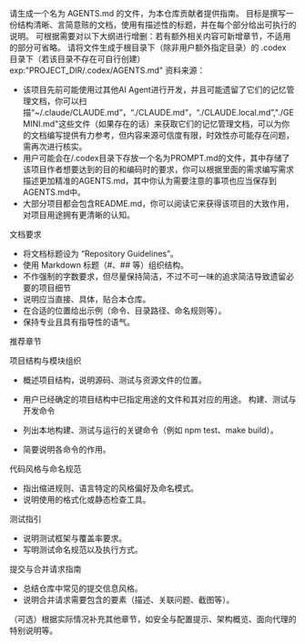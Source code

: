 请生成一个名为 AGENTS.md 的文件，为本仓库贡献者提供指南。
目标是撰写一份结构清晰、言简意赅的文档，使用有描述性的标题，并在每个部分给出可执行的说明。
可根据需要对以下大纲进行增删：若有额外相关内容可新增章节，不适用的部分可省略。
请将文件生成于根目录下（除非用户额外指定目录）的 .codex 目录下（若该目录不存在可自行创建）exp:"PROJECT_DIR/.codex/AGENTS.md"
资料来源：
- 该项目先前可能使用过其他AI Agent进行开发，并且可能遗留了它们的记忆管理文档，你可以扫描“~/.claude/CLAUDE.md”，“./CLAUDE.md”，“./CLAUDE.local.md”,"./GEMINI.md"这些文件（如果存在的话）来获取它们的记忆管理文档，可以为你的文档编写提供有力参考，但内容来源可信度有限，时效性亦可能存在问题，需再次进行核实。
- 用户可能会在/.codex目录下存放一个名为PROMPT.md的文件，其中存储了该项目作者想要达到的目的和编码时的要求，你可以根据里面的需求编写需求描述更加精准的AGENTS.md，其中你认为需要注意的事项也应当保存到AGENTS.md中。
- 大部分项目都会包含README.md，你可以阅读它来获得该项目的大致作用，对项目用途拥有更清晰的认知。

文档要求

- 将文档标题设为 “Repository Guidelines”。
- 使用 Markdown 标题（#、## 等）组织结构。
- 不作强制的字数要求，但尽量保持简洁，不过不可一味的追求简洁导致遗留必要的项目细节
- 说明应当直接、具体，贴合本仓库。
- 在合适的位置给出示例（命令、目录路径、命名规则等）。
- 保持专业且具有指导性的语气。

推荐章节

项目结构与模块组织

- 概述项目结构，说明源码、测试与资源文件的位置。
- 用户已经确定的项目结构中已指定用途的文件和其对应的用途。
构建、测试与开发命令

- 列出本地构建、测试与运行的关键命令（例如 npm test、make build）。
- 简要说明各命令的作用。

代码风格与命名规范

- 指出缩进规则、语言特定的风格偏好及命名模式。
- 说明使用的格式化或静态检查工具。

测试指引

- 说明测试框架与覆盖率要求。
- 写明测试命名规范以及执行方式。

提交与合并请求指南

- 总结仓库中常见的提交信息风格。
- 说明合并请求需要包含的要素（描述、关联问题、截图等）。

（可选）根据实际情况补充其他章节，如安全与配置提示、架构概览、面向代理的特别说明等。


